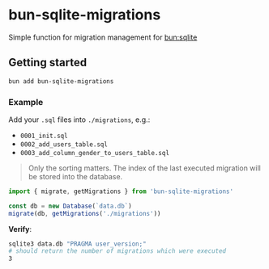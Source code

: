 # bun-sqlite-migrations

Simple function for migration management for [bun:sqlite](https://bun.sh/docs/api/sqlite)

## Getting started

```sh
bun add bun-sqlite-migrations
```

### Example

Add your `.sql` files into `./migrations`, e.g.:

- `0001_init.sql`
- `0002_add_users_table.sql`
- `0003_add_column_gender_to_users_table.sql`

> Only the sorting matters. The index of the last executed migration will be stored into the database.

```ts
import { migrate, getMigrations } from 'bun-sqlite-migrations'

const db = new Database(`data.db`)
migrate(db, getMigrations('./migrations'))
```

**Verify**:

```sh
sqlite3 data.db "PRAGMA user_version;"
# should return the number of migrations which were executed
3
```
